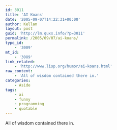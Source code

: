 ```yaml
---
id: 3011
title: 'AI Koans'
date: '2005-09-07T14:22:31+00:00'
author: Kellan
layout: post
guid: 'http://lm.quxx.info/?p=3011'
permalink: /2005/09/07/ai-koans/
typo_id:
    - '3009'
mt_id:
    - '3089'
link_related:
    - 'http://www.lisp.org/humor/ai-koans.html'
raw_content:
    - 'All of wisdom contained there in.'
categories:
    - Aside
tags:
    - ai
    - funny
    - programming
    - quotable
---
```


All of wisdom contained there in.